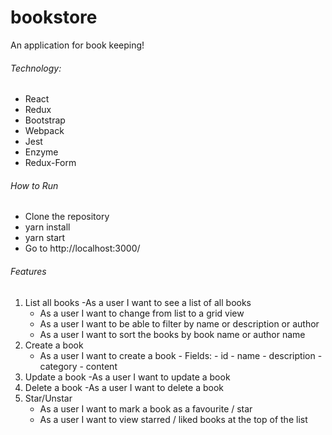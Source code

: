 # bookstore
An application for book keeping!
###### Technology:

- React
- Redux
- Bootstrap
- Webpack
- Jest
- Enzyme
- Redux-Form

###### How to Run
- Clone the repository
- yarn install
- yarn start
- Go to http://localhost:3000/

###### Features

1. List all books
	-As a user I want to see a list of all books
	-	As a user I want to change from list to a grid view
	-	As a user I want to be able to filter by name or description or author
	-	As a user I want to sort the books by book name or author name
2. Create a book
	-	As a user I want to create a book
	   - Fields:
	   - id
	   - name
	   - description
	   - category
	   - content
3. 	Update a book
	-As a user I want to update a book
4. 	Delete a book
	-As a user I want to delete a book
5.	Star/Unstar
	-	As a user I want to mark a book as a favourite / star
	-	As a user I want to view starred / liked books at the top of the list